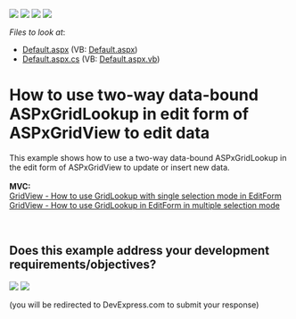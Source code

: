 <!-- default badges list -->
![](https://img.shields.io/endpoint?url=https://codecentral.devexpress.com/api/v1/VersionRange/128543800/10.2.5%2B)
[![](https://img.shields.io/badge/Open_in_DevExpress_Support_Center-FF7200?style=flat-square&logo=DevExpress&logoColor=white)](https://supportcenter.devexpress.com/ticket/details/E2979)
[![](https://img.shields.io/badge/📖_How_to_use_DevExpress_Examples-e9f6fc?style=flat-square)](https://docs.devexpress.com/GeneralInformation/403183)
[![](https://img.shields.io/badge/💬_Leave_Feedback-feecdd?style=flat-square)](#does-this-example-address-your-development-requirementsobjectives)
<!-- default badges end -->
<!-- default file list -->
*Files to look at*:

* [Default.aspx](./CS/WebSite/Default.aspx) (VB: [Default.aspx](./VB/WebSite/Default.aspx))
* [Default.aspx.cs](./CS/WebSite/Default.aspx.cs) (VB: [Default.aspx.vb](./VB/WebSite/Default.aspx.vb))
<!-- default file list end -->
# How to use two-way data-bound ASPxGridLookup in edit form of ASPxGridView to edit data


<p>This example shows how to use a two-way data-bound ASPxGridLookup in the edit form of ASPxGridView to update or insert new data.<br><br><strong>MVC:</strong><br><a href="https://www.devexpress.com/Support/Center/p/T328413">GridView - How to use GridLookup with single selection mode in EditForm </a><br><a href="https://www.devexpress.com/Support/Center/p/T328613">GridView - How to use GridLookup in EditForm in multiple selection mode</a></p>

<br/>


<!-- feedback -->
## Does this example address your development requirements/objectives?

[<img src="https://www.devexpress.com/support/examples/i/yes-button.svg"/>](https://www.devexpress.com/support/examples/survey.xml?utm_source=github&utm_campaign=asp-net-web-forms-grid-use-two-way-data-bound-lookup-in-edit-form&~~~was_helpful=yes) [<img src="https://www.devexpress.com/support/examples/i/no-button.svg"/>](https://www.devexpress.com/support/examples/survey.xml?utm_source=github&utm_campaign=asp-net-web-forms-grid-use-two-way-data-bound-lookup-in-edit-form&~~~was_helpful=no)

(you will be redirected to DevExpress.com to submit your response)
<!-- feedback end -->
